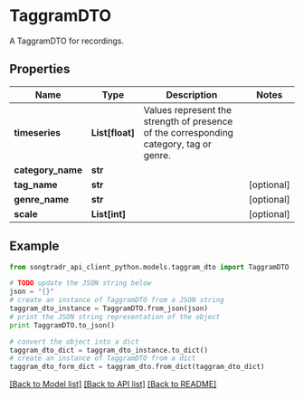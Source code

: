 # TaggramDTO

A TaggramDTO for recordings.

## Properties

Name | Type | Description | Notes
------------ | ------------- | ------------- | -------------
**timeseries** | **List[float]** | Values represent the strength of presence of the corresponding category, tag or genre. | 
**category_name** | **str** |  | 
**tag_name** | **str** |  | [optional] 
**genre_name** | **str** |  | [optional] 
**scale** | **List[int]** |  | [optional] 

## Example

```python
from songtradr_api_client_python.models.taggram_dto import TaggramDTO

# TODO update the JSON string below
json = "{}"
# create an instance of TaggramDTO from a JSON string
taggram_dto_instance = TaggramDTO.from_json(json)
# print the JSON string representation of the object
print TaggramDTO.to_json()

# convert the object into a dict
taggram_dto_dict = taggram_dto_instance.to_dict()
# create an instance of TaggramDTO from a dict
taggram_dto_form_dict = taggram_dto.from_dict(taggram_dto_dict)
```
[[Back to Model list]](../README.md#documentation-for-models) [[Back to API list]](../README.md#documentation-for-api-endpoints) [[Back to README]](../README.md)


